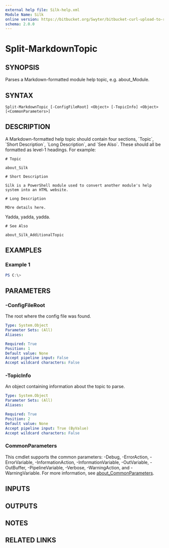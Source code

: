 ```yaml
---
external help file: Silk-help.xml
Module Name: Silk
online version: https://bitbucket.org/Swyter/bitbucket-curl-upload-to-repo-downloads
schema: 2.0.0
---
```


# Split-MarkdownTopic

## SYNOPSIS
Parses a Markdown-formatted module help topic, e.g.
about_Module.

## SYNTAX

```
Split-MarkdownTopic [-ConfigFileRoot] <Object> [-TopicInfo] <Object> [<CommonParameters>]
```

## DESCRIPTION
A Markdown-formatted help topic should contain four sections, \`Topic\`, \`Short Description\`, \`Long Description\`, and \`See Also\`. 
These should all be formatted as level-1 headings. 
For example:

    # Topic

    about_Silk

    # Short Description

    Silk is a PowerShell module used to convert another module's help system into an HTML website.

    # Long Description

    MOre details here. 
Yadda, yadda, yadda.

    # See Also

    about_Silk_AdditionalTopic

## EXAMPLES

### Example 1
```powershell
PS C:\> 
```



## PARAMETERS

### -ConfigFileRoot
The root where the config file was found.

```yaml
Type: System.Object
Parameter Sets: (All)
Aliases:

Required: True
Position: 1
Default value: None
Accept pipeline input: False
Accept wildcard characters: False
```

### -TopicInfo
An object containing information about the topic to parse.

```yaml
Type: System.Object
Parameter Sets: (All)
Aliases:

Required: True
Position: 2
Default value: None
Accept pipeline input: True (ByValue)
Accept wildcard characters: False
```

### CommonParameters
This cmdlet supports the common parameters: -Debug, -ErrorAction, -ErrorVariable, -InformationAction, -InformationVariable, -OutVariable, -OutBuffer, -PipelineVariable, -Verbose, -WarningAction, and -WarningVariable. For more information, see [about_CommonParameters](http://go.microsoft.com/fwlink/?LinkID=113216).

## INPUTS

## OUTPUTS

## NOTES

## RELATED LINKS
